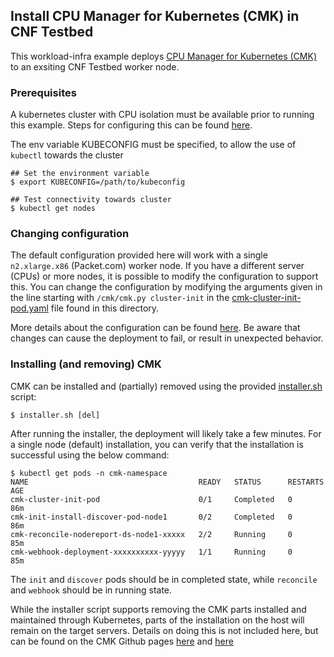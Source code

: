 ## Install CPU Manager for Kubernetes (CMK) in CNF Testbed
This workload-infra example deploys [CPU Manager for Kubernetes (CMK)](https://github.com/intel/CPU-Manager-for-Kubernetes) to an exsiting CNF Testbed worker node. 

### Prerequisites
A kubernetes cluster with CPU isolation must be available prior to running this example. Steps for configuring this can be found [here](/tools/README.md).

The env variable KUBECONFIG must be specified, to allow the use of `kubectl` towards the cluster
```
## Set the environment variable
$ export KUBECONFIG=/path/to/kubeconfig

## Test connectivity towards cluster
$ kubectl get nodes
```

### Changing configuration
The default configuration provided here will work with a single `n2.xlarge.x86` (Packet.com) worker node. If you have a different server (CPUs) or more nodes, it is possible to modify the configuration to support this. You can change the configuration by modifying the arguments given in the line starting with `/cmk/cmk.py cluster-init` in the [cmk-cluster-init-pod.yaml](cpu-manager/cmk-cluster-init-pod.yaml) file found in this directory.

More details about the configuration can be found [here](https://github.com/intel/CPU-Manager-for-Kubernetes#usage-summary). Be aware that changes can cause the deployment to fail, or result in unexpected behavior.


### Installing (and removing) CMK
CMK can be installed and (partially) removed using the provided [installer.sh](cpu-manager/installer.sh) script:
```
$ installer.sh [del]
```

After running the installer, the deployment will likely take a few minutes. For a single node (default) installation, you can verify that the installation is successful using the below command:
```
$ kubectl get pods -n cmk-namespace
NAME                                      READY   STATUS      RESTARTS   AGE 
cmk-cluster-init-pod                      0/1     Completed   0          86m
cmk-init-install-discover-pod-node1       0/2     Completed   0          86m
cmk-reconcile-nodereport-ds-node1-xxxxx   2/2     Running     0          85m
cmk-webhook-deployment-xxxxxxxxxx-yyyyy   1/1     Running     0          85m
```

The `init` and `discover` pods should be in completed state, while `reconcile` and `webhook` should be in running state.

While the installer script supports removing the CMK parts installed and maintained through Kubernetes, parts of the installation on the host will remain on the target servers. Details on doing this is not included here, but can be found on the CMK Github pages [here](https://github.com/intel/CPU-Manager-for-Kubernetes/blob/master/docs/operator.md#troubleshooting-and-recovery) and [here](https://github.com/intel/CPU-Manager-for-Kubernetes/blob/master/resources/pods/cmk-uninstall-pod.yaml)
